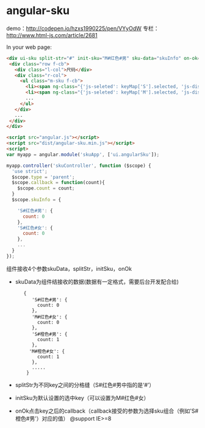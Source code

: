 # angular-sku

demo：http://codepen.io/hzxs1990225/pen/VYyOdW
专栏：http://www.html-js.com/article/2681

In your web page:

```html
<div ui-sku split-str="#" init-sku="M#红色#男" sku-data="skuInfo" on-ok="callback($event)">
 <div class="row f-cb">
   <div class="l-col">尺码</div>
   <div class="r-col">
     <ul class="m-sku f-cb">
       <li><span ng-class="{'js-seleted': keyMap['S'].selected, 'js-disabled': keyMap['S'].disabled}" ng-click="onSelect('S')">S</span></li>
       <li><span ng-class="{'js-seleted': keyMap['M'].selected, 'js-disabled': keyMap['M'].disabled}" ng-click="onSelect('M')">M</span></li>
       ...
     </ul>
   </div>
   ...
 </div>
</div>

<script src="angular.js"></script>
<script src="dist/angular-sku.min.js"></script>
<script>
var myapp = angular.module('skuApp', ['ui.angularSku']);

myapp.controller('skuController', function ($scope) {
  'use strict';
  $scope.type = 'parent';
  $scope.callback = function(count){
    $scope.count = count;
  }
  $scope.skuInfo = {

    'S#红色#男': {
      count: 0
    },
    'S#红色#女': {
      count: 0
    },
    ...
  }
});
```

组件接收4个参数skuData，splitStr，initSku，onOk

- skuData为组件结接收的数据(数据有一定格式，需要后台开发配合给)
   
         {
            'S#红色#男': {
              count: 0
            },
            'M#红色#女': {
              count: 0
            },
            'S#橙色#男': {
              count: 1
            },
           'M#橙色#女': {
              count: 1
            },
            .....
          }
- splitStr为不同key之间的分格缝（S#红色#男中指的是‘#’）
- initSku为默认设置的选中key（可以设置为M#红色#女）
- onOk点击key之后的callback（callback接受的参数为选择sku组合（例如'S#橙色#男'）对应的值）
@support IE>=8

